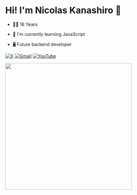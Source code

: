 <h1> Hi! I'm Nicolas Kanashiro 👋 </h1>
<ul> <li>👨‍🎓 16 Years</li></ul>
<ul> <li>🌱 I'm currently learning JavaScript </li> </ul>
<ul> <li>🖥 Future backend developer </li> </ul>

[![X](https://img.shields.io/badge/-X-1DA1F2?style=flat&logo=twitter&logoColor=white)](https://x.com/nicolashora7)
[![Gmail](https://img.shields.io/badge/-Gmail-D14836?style=flat&logo=gmail&logoColor=white)](mailto:nicolasdahora0708@gmail.com)
[![YouTube](https://img.shields.io/badge/-YouTube-FF0000?style=flat&logo=youtube&logoColor=white)](https://www.youtube.com/@nkhora7)


<img width="400px" align="left" src="https://github-readme-stats.vercel.app/api/top-langs/?username=nkhora7&hide=html&layout=compact&theme=buefy" />  

